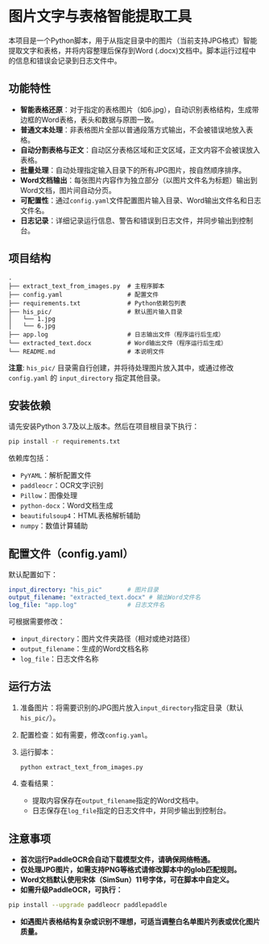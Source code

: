 # 图片文字与表格智能提取工具

本项目是一个Python脚本，用于从指定目录中的图片（当前支持JPG格式）智能提取文字和表格，并将内容整理后保存到Word (.docx)文档中。脚本运行过程中的信息和错误会记录到日志文件中。

## 功能特性

- **智能表格还原**：对于指定的表格图片（如6.jpg），自动识别表格结构，生成带边框的Word表格，表头和数据与原图一致。
- **普通文本处理**：非表格图片全部以普通段落方式输出，不会被错误地放入表格。
- **自动分割表格与正文**：自动区分表格区域和正文区域，正文内容不会被误放入表格。
- **批量处理**：自动处理指定输入目录下的所有JPG图片，按自然顺序排序。
- **Word文档输出**：每张图片内容作为独立部分（以图片文件名为标题）输出到Word文档，图片间自动分页。
- **可配置性**：通过`config.yaml`文件配置图片输入目录、Word输出文件名和日志文件名。
- **日志记录**：详细记录运行信息、警告和错误到日志文件，并同步输出到控制台。

## 项目结构

```
.
├── extract_text_from_images.py  # 主程序脚本
├── config.yaml                  # 配置文件
├── requirements.txt             # Python依赖包列表
├── his_pic/                     # 默认图片输入目录
│   └── 1.jpg
│   └── 6.jpg
├── app.log                      # 日志输出文件（程序运行后生成）
└── extracted_text.docx          # Word输出文件（程序运行后生成）
└── README.md                    # 本说明文件
```

**注意**: `his_pic/` 目录需自行创建，并将待处理图片放入其中，或通过修改 `config.yaml` 的 `input_directory` 指定其他目录。

## 安装依赖

请先安装Python 3.7及以上版本。然后在项目根目录下执行：

```bash
pip install -r requirements.txt
```

依赖库包括：
- `PyYAML`：解析配置文件
- `paddleocr`：OCR文字识别
- `Pillow`：图像处理
- `python-docx`：Word文档生成
- `beautifulsoup4`：HTML表格解析辅助
- `numpy`：数值计算辅助

## 配置文件（config.yaml）

默认配置如下：

```yaml
input_directory: "his_pic"       # 图片目录
output_filename: "extracted_text.docx" # 输出Word文件名
log_file: "app.log"              # 日志文件名
```

可根据需要修改：
- `input_directory`：图片文件夹路径（相对或绝对路径）
- `output_filename`：生成的Word文档名称
- `log_file`：日志文件名称

## 运行方法

1.  准备图片：将需要识别的JPG图片放入`input_directory`指定目录（默认`his_pic/`）。
2.  配置检查：如有需要，修改`config.yaml`。
3.  运行脚本：

    ```bash
    python extract_text_from_images.py
    ```

4.  查看结果：
    - 提取内容保存在`output_filename`指定的Word文档中。
    - 日志保存在`log_file`指定的日志文件中，并同步输出到控制台。

## 注意事项

- **首次运行PaddleOCR会自动下载模型文件，请确保网络畅通。**
- **仅处理JPG图片，如需支持PNG等格式请修改脚本中的glob匹配规则。**
- **Word文档默认使用宋体（SimSun）11号字体，可在脚本中自定义。**
- **如需升级PaddleOCR，可执行：**

```bash
pip install --upgrade paddleocr paddlepaddle
```

- **如遇图片表格结构复杂或识别不理想，可适当调整白名单图片列表或优化图片质量。**

